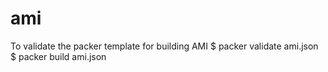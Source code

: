 # ami
To validate the packer template for building AMI
$ packer validate ami.json
$ packer build ami.json



